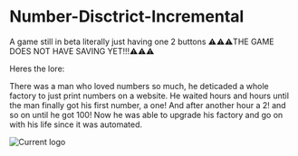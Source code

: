 # Number-Disctrict-Incremental
A game still in beta literally just having one 2 buttons
⚠️⚠️⚠️THE GAME DOES NOT HAVE SAVING YET!!!⚠️⚠️⚠️

Heres the lore:

There was a man who loved numbers so much, he deticaded a whole factory to just print numbers on a website. He waited hours and hours until the man finally got his first number, a one!
And after another hour a 2!
and so on until he got 100!
Now he was able to upgrade his factory and go on with his life since it was automated.

![Current logo](file:///D:/Number%20Disctrict%20Incremental/N.%20D.%20Incremental.jpg)
